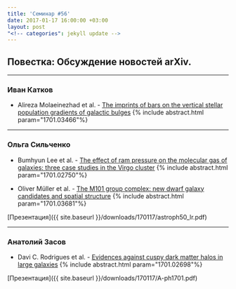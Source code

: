 ```yaml
---
title: 'Семинар #56'
date: 2017-01-17 16:00:00 +03:00
layout: post
"<!-- categories": jekyll update -->
---
```


## Повестка: Обсуждение новостей arXiv.

***

### Иван Катков

- Alireza Molaeinezhad et al. - [The imprints of bars on the vertical stellar population gradients of galactic bulges](https://arxiv.org/abs/1701.03466)
{% include abstract.html param="1701.03466"%}

***

### Ольга Сильченко

- Bumhyun Lee et al. - [The effect of ram pressure on the molecular gas of galaxies: three case studies in the Virgo cluster](https://arxiv.org/abs/1701.02750)
{% include abstract.html param="1701.02750"%}

- Oliver Müller et al. - [The M101 group complex: new dwarf galaxy candidates and spatial structure](https://arxiv.org/abs/1701.03681)
{% include abstract.html param="1701.03681"%}

[Презентация]({{ site.baseurl  }}/downloads/170117/astroph50_lr.pdf)

***

### Анатолий Засов

- Davi C. Rodrigues et al. - [Evidences against cuspy dark matter halos in large galaxies](https://arxiv.org/abs/1701.02698)
{% include abstract.html param="1701.02698"%}

[Презентация]({{ site.baseurl  }}/downloads/170117/A-ph1701.pdf)






